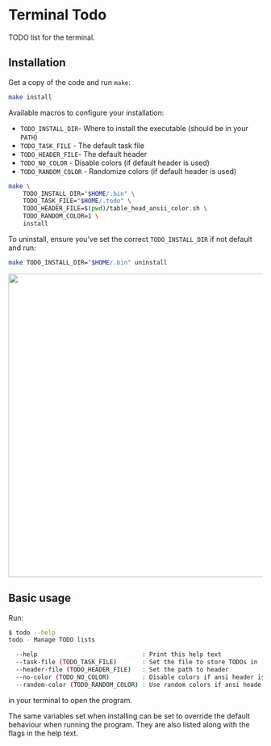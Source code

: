 # Terminal Todo

TODO list for the terminal.

## Installation

Get a copy of the code and run `make`:

```sh
make install

```

Available macros to configure your installation:

* `TODO_INSTALL_DIR`- Where to install the executable (should be in your `PATH`)
* `TODO_TASK_FILE` - The default task file
* `TODO_HEADER_FILE`- The default header
* `TODO_NO_COLOR` - Disable colors (if default header is used)
* `TODO_RANDOM_COLOR` - Randomize colors (if default header is used)

```sh
make \
    TODO_INSTALL_DIR="$HOME/.bin" \
    TODO_TASK_FILE="$HOME/.todo" \
    TODO_HEADER_FILE=$(pwd)/table_head_ansii_color.sh \
    TODO_RANDOM_COLOR=1 \
    install
```

To uninstall, ensure you've set the correct `TODO_INSTALL_DIR` if not default and
run:

```sh
make TODO_INSTALL_DIR="$HOME/.bin" uninstall
```

<img src="./img/install.gif" width="600"/>

## Basic usage

Run:

```sh
$ todo --help
todo - Manage TODO lists

  --help                             : Print this help text
  --task-file (TODO_TASK_FILE)       : Set the file to store TODOs in
  --header-file (TODO_HEADER_FILE)   : Set the path to header
  --no-color (TODO_NO_COLOR)         : Disable colors if ansi header is used
  --random-color (TODO_RANDOM_COLOR) : Use random colors if ansi heade ris used
```

in your terminal to open the program.

The same variables set when installing can be set to override the default
behaviour when running the program. They are also listed along with the flags in
the help text.
